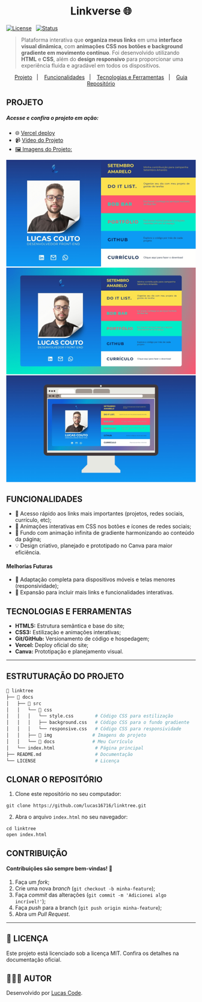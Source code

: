 <h1 align="center">Linkverse 🌐</h1>

<div>
  
[![License](https://img.shields.io/badge/Licença-MIT-yellow)](./LICENSE)&nbsp;&nbsp;
[![Status](https://img.shields.io/badge/Status-Desenvolvendo_melhorias-blue)]()

</div>

> Plataforma interativa que **organiza meus links** em uma **interface visual dinâmica**, com **animações CSS nos botões e background gradiente em movimento contínuo**. Foi desenvolvido utilizando **HTML** e **CSS**, além do **design responsivo** para proporcionar uma experiência fluida e agradável em todos os dispositivos.

<p align="center">
  <a href="#projeto">Projeto</a>&nbsp;&nbsp;&nbsp;|&nbsp;&nbsp;&nbsp;
  <a href="#funcionalidades">Funcionalidades</a>&nbsp;&nbsp;&nbsp;|&nbsp;&nbsp;&nbsp;
  <a href="#tecnologias-e-ferramentas">Tecnologias e Ferramentas</a>&nbsp;&nbsp;&nbsp;|&nbsp;&nbsp;&nbsp;
  <a href="#estruturação-do-projeto">Guia Repositório</a>
</p>

<h2 id="projeto">PROJETO</h2>
<h5>Acesse e confira o projeto em ação:</h5>

- 🌐 <a href="https://lucaslinkverse.vercel.app/">Vercel deploy</a>
- 📹 <a href="https://drive.google.com/file/d/12pos6GxiOvqwj7jLurg7gW5Kj3PXU54i/view?usp=sharing">Vídeo do Projeto
- 🖼️ Imagens do Projeto:

<div>
   <a target="_blank" href="">
   <img href="https://lucaslinkverse.vercel.app/" src="./docs/assets/img/prototipo2.jpg" alt="Imagem do protótipo inicial do site Linktree">
   </a>
   <a target="_blank" href="https://lucaslinkverse.vercel.app/">
   <img href="https://lucaslinkverse.vercel.app/" src="./docs/assets/img/prototipo1.jpg" alt="Imagem do protótipo final do site Linktree">
   </a>
   <a target="_blank" href="https://lucaslinkverse.vercel.app/">
   <img href="https://lucaslinkverse.vercel.app/" src="./docs/assets/img/mockup.jpg" alt="Imagem do protótipo final do site Linktree">
   </a>
 </div>

<h2 id="funcionalidades">FUNCIONALIDADES</h2>

- 🔗 Acesso rápido aos links mais importantes (projetos, redes sociais, currículo, etc);
- 🎨 Animações interativas em CSS nos botões e ícones de redes sociais;
- 🌈 Fundo com animação infinita de gradiente harmonizando ao conteúdo da página;
- 💡 Design criativo, planejado e prototipado no Canva para maior eficiência.

<h4>Melhorias Futuras</h4>

- 📲 Adaptação completa para dispositivos móveis e telas menores (responsividade);
- 🔗 Expansão para incluir mais links e funcionalidades interativas.

<h2 id="tecnologias-e-ferramentas">TECNOLOGIAS E FERRAMENTAS</h2>

- **HTML5:** Estrutura semântica e base do site;
- **CSS3:** Estilização e animações interativas;
- **Git/GitHub:** Versionamento de código e hospedagem;
- **Vercel:** Deploy oficial do site;
- **Canva:** Prototipação e planejamento visual.

---

<h2 id="estruturação-do-projeto">ESTRUTURAÇÃO DO PROJETO</h2>

```bash
📁 linktree
├── 📁 docs
│   ├── 📂 src
│   │   └── 📂 css
│   │   │   └── style.css        # Código CSS para estilização
│   │   │   ├── background.css   # Código CSS para o fundo gradiente
│   │   │   └── responsive.css   # Código CSS para responsividade
│   │   ├── 📂 img               # Imagens do projeto
│   │   └── 📂 docs              # Meu Currículo
│   └── index.html               # Página principal
├── README.md                    # Documentação
└── LICENSE                      # Licença

```

<h2>CLONAR O REPOSITÓRIO</h2>

1. Clone este repositório no seu computador:

```
git clone https://github.com/lucas16716/linktree.git
```

2. Abra o arquivo `index.html` no seu navegador:

```
cd linktree
open index.html
```

<h2>CONTRIBUIÇÃO</h2>
<h4>Contribuições são sempre bem-vindas! 🤝</h4>

1. Faça um _fork_;
2. Crie uma nova _branch_ (`git checkout -b minha-feature`);
3. Faça _commit_ das alterações (`git commit -m 'Adicionei algo incrível!'`);
4. Faça _push_ para a branch (`git push origin minha-feature`);
5. Abra um _Pull Request_.

---

<h2>📝 LICENÇA</h2> 
<p>Este projeto está licenciado sob a licença MIT. Confira os detalhes na documentação oficial.</p>

<h2>🧑🏻‍💻 AUTOR</h2> 
<p>Desenvolvido por <a href="https://lucaslinkverse.vercel.app/">Lucas Code</a>.</p>
